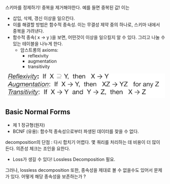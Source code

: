 스키마를 정제하기! 중복을 제거해야한다. 예를 들면 중복된 값! 이는 
- 삽입, 삭제, 갱신 이상을 일으킨다. 
- 이를 해결할 방법은 함수적 종속성. 이는 무결성 제약 중의 하나로, 스키마 내에서 중복을 가려낸다. 
- 함수적 종속( x -> y )을 보면, 어떤것이 이상을 일으킬지 알 수 있다. 그리고 나눌 수 있는 테이블을 나누게 한다.
  - 암스트롱의 axioms: 
    - reflexivity
    - augmentation
    - transitivity

![img_50.png](img_50.png)

## Basic Normal Forms
- 제 1 정규형(원자)
- BCNF (유용): 함수적 종속성으로부터 파생된 데이터를 찾을 수 없다. 

decomposition의 단점
: 다시 합치기 어렵다. 몇 쿼리를 처리하는 데 비용이 더 많이 든다. 의존성 체크는 조인을 요한다. 

- Loss가 생길 수 있다! Lossless Decomposition 필요. 

그러나, lossless decomposition 또한, 종속성을 제대로 볼 수 없을수도 있어서 문제가 있다. 
어떻게 해당 종속성을 보존하는가 ? 

